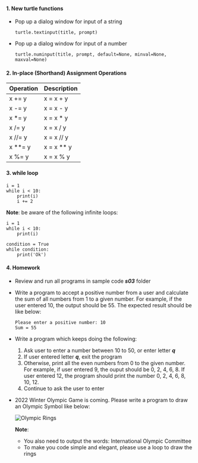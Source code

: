 #### 1. New turtle functions
   - Pop up a dialog window for input of a string 
     ```
     turtle.textinput(title, prompt)
     ```
     
   - Pop up a dialog window for input of a number 
     ```
     turtle.numinput(title, prompt, default=None, minval=None, maxval=None)
     ```

#### 2. In-place (Shorthand) Assignment Operations

   | Operation | Description |
   |-----------|-------------|
   | x += y  | x = x + y |
   | x -= y  | x = x - y |
   | x *= y  | x = x * y |
   | x /= y  | x = x / y |
   | x //= y  | x = x // y |
   | x **= y  | x = x ** y |
   | x %= y  | x = x % y |

#### 3. while loop
   ```
   i = 1
   while i < 10:
       print(i)
       i += 2
   ```
   
   **Note**: be aware of the following infinite loops:
   ```
   i = 1
   while i < 10:
       print(i)
   ```
   
   ```
   condition = True
   while condition:
       print('Ok')   
   ```
   
#### 4. Homework
   - Review and run all programs in sample code ***s03*** folder

   - Write a program to accept a positive number from a user and calculate the sum of all numbers from 1 to a given number. For example, if the user entered 10,
     the output should be 55. The expected result should be like below:
     ```
     Please enter a positive number: 10
     Sum = 55
     ```
   
   - Write a program which keeps doing the following:
     1. Ask user to enter a number between 10 to 50, or enter letter ***q***
     1. If user entered letter ***q***, exit the program
     1. Otherwise, print all the even numbers from 0 to the given number. For example, if user entered 9, the ouput should be 0, 2, 4, 6, 8. If user entered 12, 
        the program should print the number 0, 2, 4, 6, 8, 10, 12.
     1. Continue to ask the user to enter

   - 2022 Winter Olympic Game is coming. Please write a program to draw an Olympic Symbol like below:
   
     ![Olympic Rings](https://upload.wikimedia.org/wikipedia/commons/thumb/5/57/International_Olympic_Committee_logo_2021.svg/500px-International_Olympic_Committee_logo_2021.svg.png)
     
     **Note**: 
        - You also need to output the words: International Olympic Committee
        - To make you code simple and elegant, please use a loop to draw the rings
